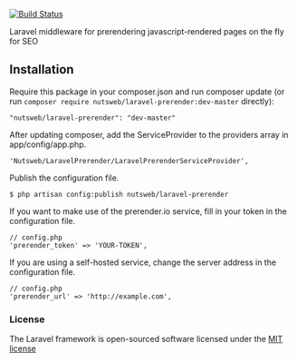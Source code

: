 [![Build Status](https://travis-ci.org/JeroenNoten/Laravel-Prerender.svg?branch=master)](https://travis-ci.org/JeroenNoten/Laravel-Prerender)

Laravel middleware for prerendering javascript-rendered pages on the fly for SEO 

## Installation

Require this package in your composer.json and run composer update (or run `composer require nutsweb/laravel-prerender:dev-master` directly):

    "nutsweb/laravel-prerender": "dev-master"

After updating composer, add the ServiceProvider to the providers array in app/config/app.php.

    'Nutsweb/LaravelPrerender/LaravelPrerenderServiceProvider',

Publish the configuration file.

    $ php artisan config:publish nutsweb/laravel-prerender

If you want to make use of the prerender.io service, fill in your token in the configuration file.
    
    // config.php
    'prerender_token' => 'YOUR-TOKEN',
    
If you are using a self-hosted service, change the server address in the configuration file.

    // config.php
    'prerender_url' => 'http://example.com',

### License

The Laravel framework is open-sourced software licensed under the [MIT license](http://opensource.org/licenses/MIT)